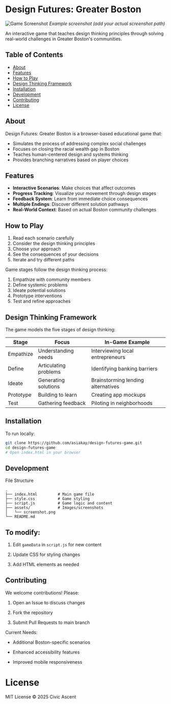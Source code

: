 # Design Futures: Greater Boston

![Game Screenshot](/screenshot.png) *Example screenshot (add your actual screenshot path)*

An interactive game that teaches design thinking principles through solving real-world challenges in Greater Boston's communities.

## Table of Contents
- [About](#about)
- [Features](#features)
- [How to Play](#how-to-play)
- [Design Thinking Framework](#design-thinking-framework)
- [Installation](#installation)
- [Development](#development)
- [Contributing](#contributing)
- [License](#license)

## About

Design Futures: Greater Boston is a browser-based educational game that:
- Simulates the process of addressing complex social challenges
- Focuses on closing the racial wealth gap in Boston
- Teaches human-centered design and systems thinking
- Provides branching narratives based on player choices

## Features

- **Interactive Scenarios**: Make choices that affect outcomes
- **Progress Tracking**: Visualize your movement through design stages
- **Feedback System**: Learn from immediate choice consequences
- **Multiple Endings**: Discover different solution pathways
- **Real-World Context**: Based on actual Boston community challenges

## How to Play

1. Read each scenario carefully
2. Consider the design thinking principles
3. Choose your approach
4. See the consequences of your decisions
5. Iterate and try different paths

Game stages follow the design thinking process:
1. Empathize with community members
2. Define systemic problems
3. Ideate potential solutions
4. Prototype interventions
5. Test and refine approaches

## Design Thinking Framework

The game models the five stages of design thinking:

| Stage | Focus | In-Game Example |
|-------|-------|-----------------|
| Empathize | Understanding needs | Interviewing local entrepreneurs |
| Define | Articulating problems | Identifying banking barriers |
| Ideate | Generating solutions | Brainstorming lending alternatives |
| Prototype | Building to learn | Creating app mockups |
| Test | Gathering feedback | Piloting in neighborhoods |

## Installation

To run locally:

```bash
git clone https://github.com/asiakay/design-futures-game.git
cd design-futures-game
# Open index.html in your browser
```
## Development 

File Structure

```Ascii
.
├── index.html         # Main game file
├── style.css          # Game styling
├── script.js          # Game logic and content
├── assets/            # Images/screenshots
│   └── screenshot.png
└── README.md

``` 

## To modify:

1. Edit `gameData` in `script.js` for new content

2. Update CSS for styling changes

3. Add HTML elements as needed

## Contributing

We welcome contributions! Please:

1. Open an Issue to discuss changes

2. Fork the repository

3. Submit Pull Requests to main branch

Current Needs:

- Additional Boston-specific scenarios

- Enhanced accessibility features

- Improved mobile responsiveness

# License

MIT License © 2025 Civic Ascent
